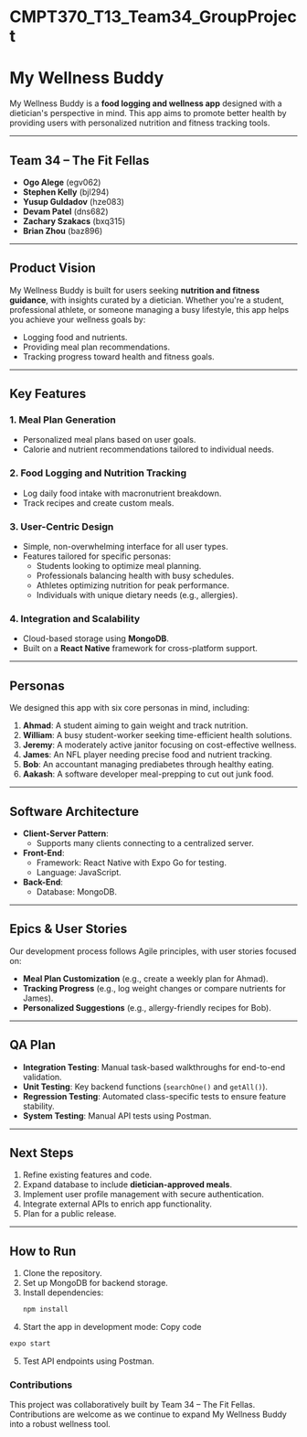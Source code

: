 # CMPT370_T13_Team34_GroupProject



# My Wellness Buddy

My Wellness Buddy is a **food logging and wellness app** designed with a dietician's perspective in mind. This app aims to promote better health by providing users with personalized nutrition and fitness tracking tools.

---

## Team 34 – The Fit Fellas

- **Ogo Alege** (egv062)
- **Stephen Kelly** (bjl294)
- **Yusup Guldadov** (hze083)
- **Devam Patel** (dns682)
- **Zachary Szakacs** (bxq315)
- **Brian Zhou** (baz896)

---

## Product Vision

My Wellness Buddy is built for users seeking **nutrition and fitness guidance**, with insights curated by a dietician. Whether you're a student, professional athlete, or someone managing a busy lifestyle, this app helps you achieve your wellness goals by:

- Logging food and nutrients.
- Providing meal plan recommendations.
- Tracking progress toward health and fitness goals.

---

## Key Features

### 1. Meal Plan Generation
- Personalized meal plans based on user goals.
- Calorie and nutrient recommendations tailored to individual needs.

### 2. Food Logging and Nutrition Tracking
- Log daily food intake with macronutrient breakdown.
- Track recipes and create custom meals.

### 3. User-Centric Design
- Simple, non-overwhelming interface for all user types.
- Features tailored for specific personas:
  - Students looking to optimize meal planning.
  - Professionals balancing health with busy schedules.
  - Athletes optimizing nutrition for peak performance.
  - Individuals with unique dietary needs (e.g., allergies).

### 4. Integration and Scalability
- Cloud-based storage using **MongoDB**.
- Built on a **React Native** framework for cross-platform support.

---

## Personas

We designed this app with six core personas in mind, including:

1. **Ahmad**: A student aiming to gain weight and track nutrition.
2. **William**: A busy student-worker seeking time-efficient health solutions.
3. **Jeremy**: A moderately active janitor focusing on cost-effective wellness.
4. **James**: An NFL player needing precise food and nutrient tracking.
5. **Bob**: An accountant managing prediabetes through healthy eating.
6. **Aakash**: A software developer meal-prepping to cut out junk food.

---

## Software Architecture

- **Client-Server Pattern**:
  - Supports many clients connecting to a centralized server.
- **Front-End**:
  - Framework: React Native with Expo Go for testing.
  - Language: JavaScript.
- **Back-End**:
  - Database: MongoDB.

---

## Epics & User Stories

Our development process follows Agile principles, with user stories focused on:

- **Meal Plan Customization** (e.g., create a weekly plan for Ahmad).
- **Tracking Progress** (e.g., log weight changes or compare nutrients for James).
- **Personalized Suggestions** (e.g., allergy-friendly recipes for Bob).

---

## QA Plan

- **Integration Testing**: Manual task-based walkthroughs for end-to-end validation.
- **Unit Testing**: Key backend functions (`searchOne()` and `getAll()`).
- **Regression Testing**: Automated class-specific tests to ensure feature stability.
- **System Testing**: Manual API tests using Postman.

---

## Next Steps

1. Refine existing features and code.
2. Expand database to include **dietician-approved meals**.
3. Implement user profile management with secure authentication.
4. Integrate external APIs to enrich app functionality.
5. Plan for a public release.

---

## How to Run

1. Clone the repository.
2. Set up MongoDB for backend storage.
3. Install dependencies:
   ```bash
   npm install
4. Start the app in development mode:
Copy code
```bash
expo start
```
5. Test API endpoints using Postman.


### Contributions

This project was collaboratively built by Team 34 – The Fit Fellas. Contributions are welcome as we continue to expand My Wellness Buddy into a robust wellness tool.

